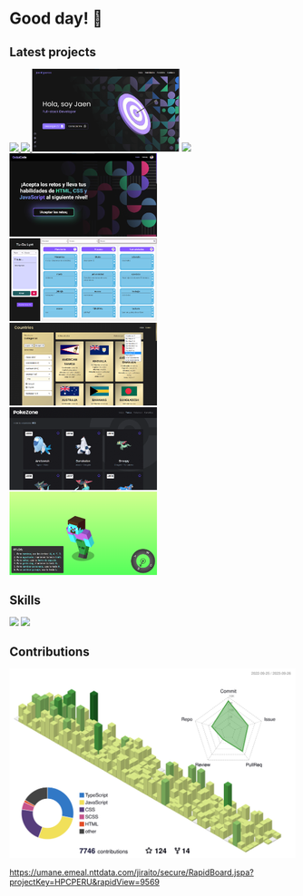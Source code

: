 # Good day! 👋

## Latest projects

<div>
    <a href="https://github.com/jaenfigueroa/Periodic-table-of-HTML-elements-new">
        <img src="https://res.cloudinary.com/djksz5k3c/image/upload/v1686598996/MI-NUBE/PERIODIC%20TABLE/tabla-periodica_ihkvn3.png" width="260px"/>
    </a>
    <a href="https://github.com/jaenfigueroa/modelo-sakura">
        <img src="https://res.cloudinary.com/djksz5k3c/image/upload/v1684180448/MI-NUBE/MODELO-SAKURA/sakura_1_mah6fr.png" width="260px"/>
    </a>
    <a href="https://github.com/jaenfigueroa/new-portfolio-client"><img src="https://github.com/jaenfigueroa/jaenfigueroa/raw/main/assets/portafolio3.png" width="260px"/></a>
    <a href="https://github.com/jaenfigueroa/cifrador-de-textos"><img src="https://raw.githubusercontent.com/jaenfigueroa/text-encriptor/main/assets/enc-desktop.png" width="260px" /></a>
    <a href="https://github.com/jaenfigueroa/Quizz-Code"><img src="./assets/quizz8.png" width="260px" /></a>
    <a href="https://github.com/GaredLyon/Tu-Du-Lyzt"><img src="./assets/tudu1.png" width="260px" /></a>
    <a href="https://github.com/jaenfigueroa/Countries"><img src="https://github.com/jaenfigueroa/Countries/blob/main/assets/paises2.png" width="260px" /></a>
    <a href="https://github.com/jaenfigueroa/PokeZone"><img src="https://github.com/jaenfigueroa/jaenfigueroa/raw/main/assets/poke2.png" width="260px"/></a>
    <a href="https://github.com/jaenfigueroa/JaenCraft"><img src="https://github.com/jaenfigueroa/jaenfigueroa/raw/main/assets/jaencraft.png" width="260px"/></a>
</div>

## Skills

![](https://skillicons.dev/icons?i=react,typescript,javascript,redux,vite,nodejs,express,nextjs,nestjs,graphql,jest)
![](https://skillicons.dev/icons?i=docker,git,mongodb,firebase,supabase,html,css,pug,sass,tailwind,materialui)

## Contributions
    
![](./profile-3d-contrib/profile-green-animate.svg)

https://umane.emeal.nttdata.com/jiraito/secure/RapidBoard.jspa?projectKey=HPCPERU&rapidView=9569
